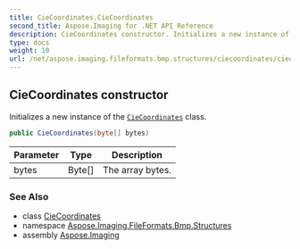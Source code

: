 ```yaml
---
title: CieCoordinates.CieCoordinates
second_title: Aspose.Imaging for .NET API Reference
description: CieCoordinates constructor. Initializes a new instance of the CieCoordinates class
type: docs
weight: 10
url: /net/aspose.imaging.fileformats.bmp.structures/ciecoordinates/ciecoordinates/
---
```

## CieCoordinates constructor

Initializes a new instance of the [`CieCoordinates`](../) class.

```csharp
public CieCoordinates(byte[] bytes)
```

| Parameter | Type | Description |
| --- | --- | --- |
| bytes | Byte[] | The array bytes. |

### See Also

* class [CieCoordinates](../)
* namespace [Aspose.Imaging.FileFormats.Bmp.Structures](../../ciecoordinates/)
* assembly [Aspose.Imaging](../../../)


